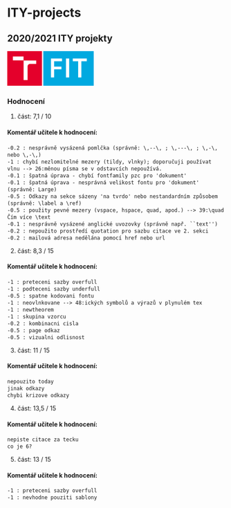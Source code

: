 # ITY-projects
## 2020/2021 ITY projekty

<img src="./other/images/FIT_zkratka_barevne_RGB_CZ.png" width="200">

### Hodnocení
1. část: 7,1 / 10 

#### Komentář učitele k hodnocení:
```
-0.2 : nesprávně vysázená pomlčka (správně: \,--\, ; \,---\, ; \,-\, nebo \,-\,)
-1 : chybí nezlomitelné mezery (tildy, vlnky); doporučuji používat vlnu --> 26:měnou písma se v odstavcích nepoužívá.
-0.1 : špatná úprava - chybí fontfamily pzc pro 'dokument'
-0.1 : špatná úprava - nesprávná velikost fontu pro 'dokument' (správně: Large)
-0.5 : Odkazy na sekce sázeny 'na tvrdo' nebo nestandardním způsobem (správně: \label a \ref)
-0.5 : použity pevné mezery (vspace, hspace, quad, apod.) --> 39:\quad Čím více \text
-0.1 : nesprávně vysázené anglické uvozovky (správně např. ``text'')
-0.2 : nepoužito prostředí quotation pro sazbu citace ve 2. sekci
-0.2 : mailová adresa nedělána pomocí href nebo url
```

2. část: 8,3 / 15

#### Komentář učitele k hodnocení:
```
-1 : preteceni sazby overfull
-1 : podteceni sazby underfull
-0.5 : spatne kodovani fontu
-1 : neovlnkovane --> 48:ických symbolů a výrazů v plynulém tex
-1 : newtheorem
-1 : skupina vzorcu
-0.2 : kombinacni cisla
-0.5 : page odkaz
-0.5 : vizualni odlisnost
```

3. část: 11 / 15

#### Komentář učitele k hodnocení:
```
nepouzito today
jinak odkazy
chybi krizove odkazy
```

4. část: 13,5 / 15

#### Komentář učitele k hodnocení:
```
nepiste citace za tecku
co je 6?
```

5. část: 13 / 15

#### Komentář učitele k hodnocení:
```
-1 : preteceni sazby overfull
-1 : nevhodne pouziti sablony
```

